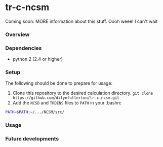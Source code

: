 # tr-c-ncsm
Coming soon: MORE information about this stuff. Oooh weee! I can't wait

### Overview

### Dependencies
* python 2 (2.4 or higher)

### Setup
The following should be done to prepare for usage:
1. Clone this repository to the desired calculation directory.
`git clone https://github.com/dilynfullerton/tr-c-ncsm.git`
2. Add the `NCSD` and `TRDENS` files to `PATH` in your .bashrc
```bash
PATH=$PATH:~/.../NCSM/src/
```

### Usage

### Future developments
